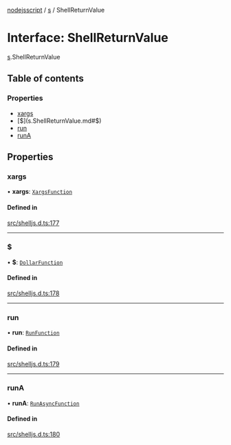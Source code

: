 [nodejsscript](../README.md) / [s](../modules/s.md) / ShellReturnValue

# Interface: ShellReturnValue

[s](../modules/s.md).ShellReturnValue

## Table of contents

### Properties

- [xargs](s.ShellReturnValue.md#xargs)
- [$](s.ShellReturnValue.md#$)
- [run](s.ShellReturnValue.md#run)
- [runA](s.ShellReturnValue.md#runa)

## Properties

### xargs

• **xargs**: [`XargsFunction`](s.XargsFunction.md)

#### Defined in

[src/shelljs.d.ts:177](https://github.com/jaandrle/nodejsscript/blob/f98d532/src/shelljs.d.ts#L177)

___

### $

• **$**: [`DollarFunction`](s.DollarFunction.md)

#### Defined in

[src/shelljs.d.ts:178](https://github.com/jaandrle/nodejsscript/blob/f98d532/src/shelljs.d.ts#L178)

___

### run

• **run**: [`RunFunction`](s.RunFunction.md)

#### Defined in

[src/shelljs.d.ts:179](https://github.com/jaandrle/nodejsscript/blob/f98d532/src/shelljs.d.ts#L179)

___

### runA

• **runA**: [`RunAsyncFunction`](s.RunAsyncFunction.md)

#### Defined in

[src/shelljs.d.ts:180](https://github.com/jaandrle/nodejsscript/blob/f98d532/src/shelljs.d.ts#L180)
